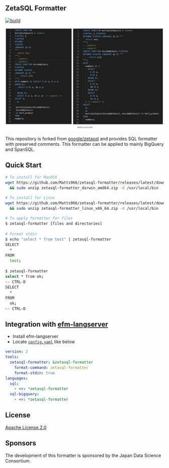 ## ZetaSQL Formatter

[![build](https://github.com/Matts966/zetasql-formatter/workflows/Build/badge.svg?branch=main)](https://github.com/Matts966/zetasql-formatter/actions?query=branch%main+workflow%3ABuild+)

<p align="center">
  <img src="./docs/changes.png">
</p>

This repository is forked from [google/zetasql](https://github.com/google/zetasql) and provides SQL formatter with preserved comments. This formatter can be applied to mainly BigQuery and SpanSQL.

## Quick Start

```bash
# To install for MacOSX
wget https://github.com/Matts966/zetasql-formatter/releases/latest/download/zetasql-formatter_darwin_amd64.zip \
  && sudo unzip zetasql-formatter_darwin_amd64.zip -d /usr/local/bin
```

```bash
# To install for Linux
wget https://github.com/Matts966/zetasql-formatter/releases/latest/download/zetasql-formatter_linux_x86_64.zip \
  && sudo unzip zetasql-formatter_linux_x86_64.zip -d /usr/local/bin
```

```bash
# To apply formatter for files
$ zetasql-formatter [files and directories]

# Format stdin
$ echo "select * from test" | zetasql-formatter
SELECT
  *
FROM
  test;

$ zetasql-formatter
select * from ok;
-- CTRL-D
SELECT
  *
FROM
  ok;
-- CTRL-D
```

## Integration with [efm-langserver](https://github.com/mattn/efm-langserver)

- Install efm-langserver
- Locate [`config.yaml`](https://github.com/mattn/efm-langserver#example-for-configyaml) like below

```yaml
version: 2
tools:
  zetasql-formatter: &zetasql-formatter
    format-command: zetasql-formatter
    format-stdin: true
languages:
  sql:
    - <<: *zetasql-formatter
  sql-bigquery:
    - <<: *zetasql-formatter
```

## License

[Apache License 2.0](LICENSE)

## Sponsors

The development of this formatter is sponsored by the Japan Data Science Consortium.
